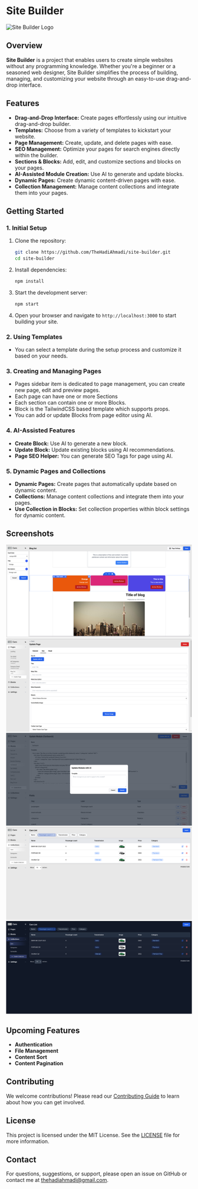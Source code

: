 # **Site Builder**

![Site Builder Logo](./pubilc/images/logo-light.png)

## **Overview**

**Site Builder** is a project that enables users to create simple websites without any programming knowledge. Whether you're a beginner or a seasoned web designer, Site Builder simplifies the process of building, managing, and customizing your website through an easy-to-use drag-and-drop interface.

## **Features**

- **Drag-and-Drop Interface:** Create pages effortlessly using our intuitive drag-and-drop builder.
- **Templates:** Choose from a variety of templates to kickstart your website.
- **Page Management:** Create, update, and delete pages with ease.
- **SEO Management:** Optimize your pages for search engines directly within the builder.
- **Sections & Blocks:** Add, edit, and customize sections and blocks on your pages.
- **AI-Assisted Module Creation:** Use AI to generate and update blocks.
- **Dynamic Pages:** Create dynamic content-driven pages with ease.
- **Collection Management:** Manage content collections and integrate them into your pages.

## **Getting Started**

### **1. Initial Setup**

1. Clone the repository:
   ```bash
   git clone https://github.com/TheHadiAhmadi/site-builder.git
   cd site-builder
   ```

2. Install dependencies:
   ```bash
   npm install
   ```

3. Start the development server:
   ```bash
   npm start
   ```

4. Open your browser and navigate to `http://localhost:3000` to start building your site.

### **2. Using Templates**

- You can select a template during the setup process and customize it based on your needs.

### **3. Creating and Managing Pages**
- Pages sidebar item is dedicated to page management, you can create new page, edit and preview pages.
- Each page can have one or more Sections
- Each section can contain one or more Blocks.
- Block is the TailwindCSS based template which supports props.
- You can add or update Blocks from page editor using AI.

### **4. AI-Assisted Features**

- **Create Block:** Use AI to generate a new block.
- **Update Block:** Update existing blocks using AI recommendations.
- **Page SEO Helper:** You can generate SEO Tags for page using AI.

### **5. Dynamic Pages and Collections**

- **Dynamic Pages:** Create pages that automatically update based on dynamic content.
- **Collections:** Manage content collections and integrate them into your pages.
- **Use Collection in Blocks:** Set collection properties within block settings for dynamic content.

## **Screenshots**

![Page editing](/docs/screenshots/page-editing.png)
![Page Settings](/docs/screenshots/page-settings.png)
![Update Module with AI](/docs/screenshots/update-module-ai.png)
![Data Table](/docs/screenshots/data-table.png)
![Dark Mode](/docs/screenshots/dark-mode.png)

## **Upcoming Features**
- **Authentication**
- **File Management**
- **Content Sort**
- **Content Pagination**

## **Contributing**

We welcome contributions! Please read our [Contributing Guide](CONTRIBUTING.md) to learn about how you can get involved.

## **License**

This project is licensed under the MIT License. See the [LICENSE](LICENSE) file for more information.

## **Contact**

For questions, suggestions, or support, please open an issue on GitHub or contact me at thehadiahmadi@gmail.com.
